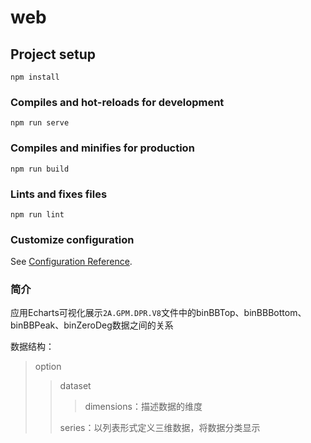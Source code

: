 # web

## Project setup
```
npm install
```

### Compiles and hot-reloads for development
```
npm run serve
```

### Compiles and minifies for production
```
npm run build
```

### Lints and fixes files
```
npm run lint
```

### Customize configuration
See [Configuration Reference](https://cli.vuejs.org/config/).

### 简介

应用Echarts可视化展示`2A.GPM.DPR.V8`文件中的binBBTop、binBBBottom、binBBPeak、binZeroDeg数据之间的关系

数据结构：

> option
>
> > dataset
> >
> > > dimensions：描述数据的维度
> >
> > series：以列表形式定义三维数据，将数据分类显示

